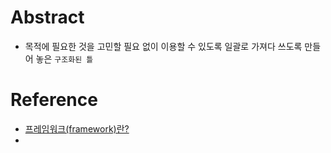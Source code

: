 # Abstract
- 목적에 필요한 것을 고민할 필요 없이 이용할 수 있도록 일괄로 가져다 쓰도록 만들어 놓은 `구조화된 틀`
# Reference
- [프레임워크(framework)란?](https://www.castingn.com/sourcing/kkultip_detail/110)
- 